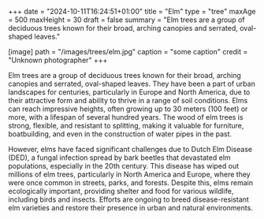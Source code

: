 +++
date = "2024-10-11T16:24:51+01:00"
title = "Elm"
type = "tree"
maxAge = 500
maxHeight = 30
draft = false
summary = "Elm trees are a group of deciduous trees known for their broad, arching canopies and serrated, oval-shaped leaves." 

[image]
path = "/images/trees/elm.jpg"
caption = "some caption"
credit = "Unknown photographer"
+++

Elm trees are a group of deciduous trees known for their broad, arching canopies and serrated, oval-shaped leaves. They have been a part of urban landscapes for centuries, particularly in Europe and North America, due to their attractive form and ability to thrive in a range of soil conditions. Elms can reach impressive heights, often growing up to 30 meters (100 feet) or more, with a lifespan of several hundred years. The wood of elm trees is strong, flexible, and resistant to splitting, making it valuable for furniture, boatbuilding, and even in the construction of water pipes in the past.

However, elms have faced significant challenges due to Dutch Elm Disease (DED), a fungal infection spread by bark beetles that devastated elm populations, especially in the 20th century. This disease has wiped out millions of elm trees, particularly in North America and Europe, where they were once common in streets, parks, and forests. Despite this, elms remain ecologically important, providing shelter and food for various wildlife, including birds and insects. Efforts are ongoing to breed disease-resistant elm varieties and restore their presence in urban and natural environments.
